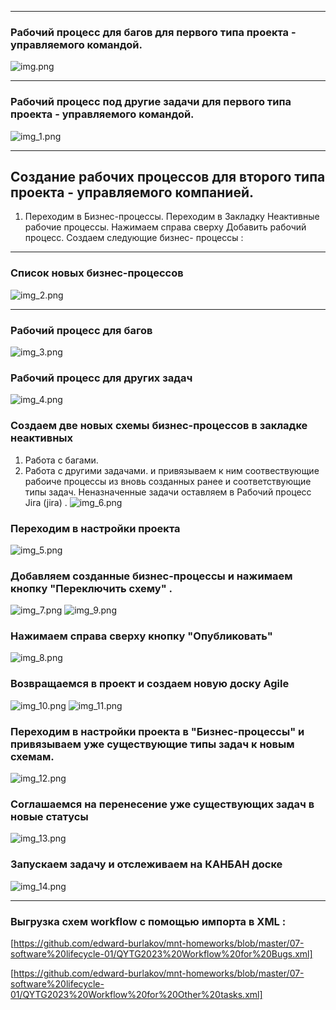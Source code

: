 
---
### Рабочий процесс для багов для первого типа проекта - управляемого командой.

![img.png](img.png)

---
### Рабочий процесс под другие задачи для первого типа проекта - управляемого командой.
![img_1.png](img_1.png)

---
## Создание рабочих процессов для второго типа проекта - управляемого компанией.
1) Переходим в Бизнес-процессы.
   Переходим в Закладку Неактивные рабочие процессы. Нажимаем справа сверху Добавить рабочий процесс.
   Создаем следующие бизнес- процессы :

---
### Список новых бизнес-процессов
![img_2.png](img_2.png)

---
### Рабочий процесс для багов
![img_3.png](img_3.png)

### Рабочий процесс для других задач
![img_4.png](img_4.png)

### Создаем две новых схемы бизнес-процессов в закладке неактивных 
1) Работа с багами.
2) Работа с другими задачами.
и привязываем к ним соотвествующие  рабоиче процессы из  вновь созданных ранее и соответствующие типы задач.
Неназначенные задачи оставляем в Рабочий процесс Jira (jira) .
![img_6.png](img_6.png)

### Переходим в настройки проекта
![img_5.png](img_5.png)

### Добавляем созданные бизнес-процессы и нажимаем кнопку "Переключить схему" . 
![img_7.png](img_7.png)
![img_9.png](img_9.png)

### Нажимаем справа сверху кнопку "Опубликовать"
![img_8.png](img_8.png)

### Возвращаемся в проект и создаем новую доску Agile
![img_10.png](img_10.png)
![img_11.png](img_11.png)

### Переходим в настройки проекта в "Бизнес-процессы" и привязываем  уже существующие типы задач к новым схемам.
![img_12.png](img_12.png)

### Соглашаемся на перенесение уже существующих задач в новые статусы
![img_13.png](img_13.png)

### Запускаем задачу и отслеживаем на КАНБАН доске
![img_14.png](img_14.png)

---
### Выгрузка схем workflow c помощью импорта в XML :

[https://github.com/edward-burlakov/mnt-homeworks/blob/master/07-software%20lifecycle-01/QYTG2023%20Workflow%20for%20Bugs.xml]

[https://github.com/edward-burlakov/mnt-homeworks/blob/master/07-software%20lifecycle-01/QYTG2023%20Workflow%20for%20Other%20tasks.xml]



